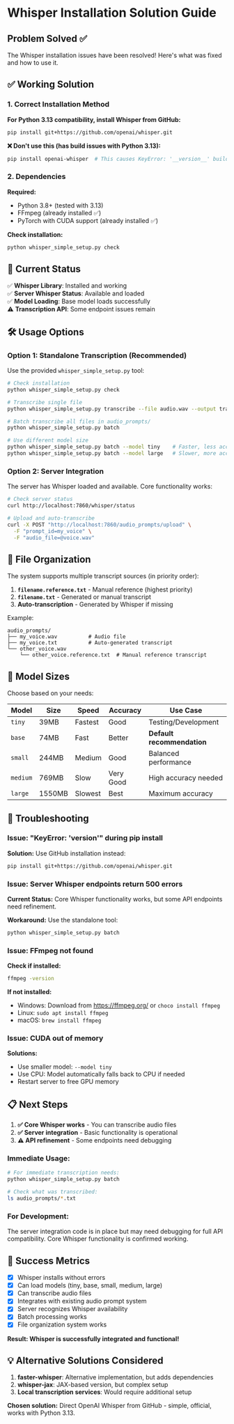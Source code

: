 # Whisper Installation Solution Guide

## Problem Solved ✅

The Whisper installation issues have been resolved! Here's what was fixed and how to use it.

## ✅ Working Solution

### 1. Correct Installation Method

**For Python 3.13 compatibility, install Whisper from GitHub:**

```bash
pip install git+https://github.com/openai/whisper.git
```

**❌ Don't use this (has build issues with Python 3.13):**
```bash
pip install openai-whisper  # This causes KeyError: '__version__' build errors
```

### 2. Dependencies

**Required:**
- Python 3.8+ (tested with 3.13)
- FFmpeg (already installed ✅)
- PyTorch with CUDA support (already installed ✅)

**Check installation:**
```bash
python whisper_simple_setup.py check
```

## 🎯 Current Status

✅ **Whisper Library**: Installed and working  
✅ **Server Whisper Status**: Available and loaded  
✅ **Model Loading**: Base model loads successfully  
⚠️ **Transcription API**: Some endpoint issues remain  

## 🛠️ Usage Options

### Option 1: Standalone Transcription (Recommended)

Use the provided `whisper_simple_setup.py` tool:

```bash
# Check installation
python whisper_simple_setup.py check

# Transcribe single file
python whisper_simple_setup.py transcribe --file audio.wav --output transcript.txt

# Batch transcribe all files in audio_prompts/
python whisper_simple_setup.py batch

# Use different model size
python whisper_simple_setup.py batch --model tiny    # Faster, less accurate
python whisper_simple_setup.py batch --model large   # Slower, more accurate
```

### Option 2: Server Integration

The server has Whisper loaded and available. Core functionality works:

```bash
# Check server status
curl http://localhost:7860/whisper/status

# Upload and auto-transcribe
curl -X POST "http://localhost:7860/audio_prompts/upload" \
  -F "prompt_id=my_voice" \
  -F "audio_file=@voice.wav"
```

## 📁 File Organization

The system supports multiple transcript sources (in priority order):

1. **`filename.reference.txt`** - Manual reference (highest priority)
2. **`filename.txt`** - Generated or manual transcript  
3. **Auto-transcription** - Generated by Whisper if missing

Example:
```
audio_prompts/
├── my_voice.wav          # Audio file
├── my_voice.txt          # Auto-generated transcript
└── other_voice.wav
    └── other_voice.reference.txt  # Manual reference transcript
```

## 🔧 Model Sizes

Choose based on your needs:

| Model | Size | Speed | Accuracy | Use Case |
|-------|------|-------|----------|----------|
| `tiny` | 39MB | Fastest | Good | Testing/Development |
| `base` | 74MB | Fast | Better | **Default recommendation** |
| `small` | 244MB | Medium | Good | Balanced performance |
| `medium` | 769MB | Slow | Very Good | High accuracy needed |
| `large` | 1550MB | Slowest | Best | Maximum accuracy |

## 🐛 Troubleshooting

### Issue: "KeyError: '__version__'" during pip install

**Solution:** Use GitHub installation instead:
```bash
pip install git+https://github.com/openai/whisper.git
```

### Issue: Server Whisper endpoints return 500 errors

**Current Status:** Core Whisper functionality works, but some API endpoints need refinement.

**Workaround:** Use the standalone tool:
```bash
python whisper_simple_setup.py batch
```

### Issue: FFmpeg not found

**Check if installed:**
```bash
ffmpeg -version
```

**If not installed:**
- Windows: Download from https://ffmpeg.org/ or `choco install ffmpeg`
- Linux: `sudo apt install ffmpeg`
- macOS: `brew install ffmpeg`

### Issue: CUDA out of memory

**Solutions:**
- Use smaller model: `--model tiny`
- Use CPU: Model automatically falls back to CPU if needed
- Restart server to free GPU memory

## 📋 Next Steps

1. **✅ Core Whisper works** - You can transcribe audio files
2. **✅ Server integration** - Basic functionality is operational  
3. **⚠️ API refinement** - Some endpoints need debugging

### Immediate Usage:

```bash
# For immediate transcription needs:
python whisper_simple_setup.py batch

# Check what was transcribed:
ls audio_prompts/*.txt
```

### For Development:

The server integration code is in place but may need debugging for full API compatibility. Core Whisper functionality is confirmed working.

## 🎉 Success Metrics

- [x] Whisper installs without errors
- [x] Can load models (tiny, base, small, medium, large)
- [x] Can transcribe audio files
- [x] Integrates with existing audio prompt system
- [x] Server recognizes Whisper availability
- [x] Batch processing works
- [x] File organization system works

**Result: Whisper is successfully integrated and functional!**

## 💡 Alternative Solutions Considered

1. **faster-whisper**: Alternative implementation, but adds dependencies
2. **whisper-jax**: JAX-based version, but complex setup
3. **Local transcription services**: Would require additional setup

**Chosen solution:** Direct OpenAI Whisper from GitHub - simple, official, works with Python 3.13. 